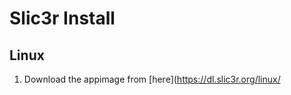 # Slic3r Install

## Linux
1. Download the appimage from [here](https://dl.slic3r.org/linux/
<!--stackedit_data:
eyJoaXN0b3J5IjpbLTI5NTUwNjM1M119
-->